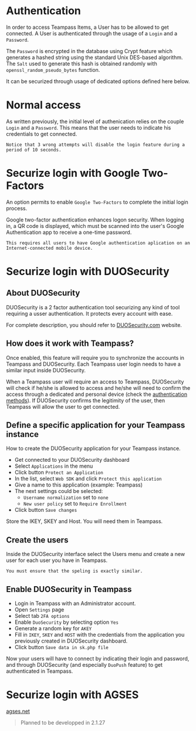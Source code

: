
# Authentication

In order to access Teampass Items, a User has to be allowed to get connected. A User is authenticated through the usage of a `Login` and a `Password`.

The `Password` is encrypted in the database using Crypt feature which generates a hashed string using the standard Unix DES-based algorithm. The `Salt` used to generate this hash is obtained randomly with `openssl_random_pseudo_bytes` function.

It can be securized through usage of dedicated options defined here below.

# Normal access

As written previously, the initial level of authenication relies on the couple `Login` and a `Password`. This means that the user needs to indicate his credentials to get connected.

	Notice that 3 wrong attempts will disable the login feature during a period of 10 seconds.

# Securize login with Google Two-Factors

An option permits to enable `Google Two-Factors` to complete the initial login process.

Google two-factor authentication enhances logon security. When logging in, a QR code is displayed, which must be scanned into the user's Google Authentication app to receive a one-time password. 

	This requires all users to have Google authentication aplication on an Internet-connected mobile device.

# Securize login with DUOSecurity

## About DUOSecurity

DUOSecurity is a 2 factor authentication tool securizing any kind of tool requiring a usser authentication. It protects every account with ease.

For complete description, you should refer to [DUOSecurity.com](DUOSecurity.com) website.

## How does it work with Teampass?

Once enabled, this feature will require you to synchronize the accounts in Teampass and DUOSecurity. Each Teampass user login needs to have a similar input inside DUOSecurity.

When a Teampass user will require an access to Teampass, DUOSecurity will check if he/she is allowed to access and he/she will need to confirm the access through a dedicated and personal device (check the [authentication methods](https://www.duosecurity.com/product/methods)). If DUOSecurity confirms the legitimity of the user, then Teampass will allow the user to get connected.


## Define a specific application for your Teampass instance

How to create the DUOSecurity application for your Teampass instance.

 * Get connected to your DUOSecurity dashboard
 * Select `Applications` in the menu
 * Click button `Protect an Application`
 * In the list, select `Web SDK` and click `Protect this application`
 * Give a name to this application (example: Teampass)
 * The next settings could be selected:
   * `Username normalization` set to `none`
   * `New user policy` set to `Require Enrollment`
 * Click button `Save changes`
 
 Store the IKEY, SKEY and Host. You will need them in Teampass.
 
## Create the users
 
Inside the DUOSecurity interface select the Users menu and create a new user for each user you have in Teampass.
 
	You must ensure that the speling is exactly similar.
 
 ## Enable DUOSecurity in Teampass
 
  * Login in Teampass with an Administrator account.
  * Open `Settings` page
  * Select tab `2FA options`
  * Enable `DuoSecurity` by selecting option `Yes`
  * Generate a random key for `AKEY`
  * Fill in `IKEY`, `SKEY` and `HOST` with the credentials from the application you previously created in DUOSecurity dashboard.
  * Click button `Save data in sk.php file`
  
  Now your users will have to connect by indicating their login and password, and through DUOSecurity (and especially `DuoPush` feature) to get authenticated in Teampass.

# Securize login with AGSES

[agses.net](https://agses.net/)

> Planned to be developped in 2.1.27
